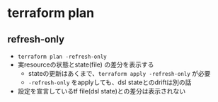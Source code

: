 # terraform plan

## refresh-only

* `terraform plan -refresh-only`
* 実resourceの状態とstate(file) の差分を表示する
  * stateの更新はあくまで、`terraform apply -refresh-only` が必要
  * `-refresh-only` をapplyしても、dsl stateとのdriftは別の話
* 設定を宣言しているtf file(dsl state)との差分は表示されない
